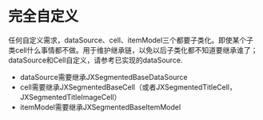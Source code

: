 #  完全自定义

任何自定义需求，dataSource、cell、itemModel三个都要子类化。即使某个子类cell什么事情都不做。用于维护继承链，以免以后子类化都不知道要继承谁了；
dataSource和Cell自定义，请参考已实现的dataSource.

- dataSource需要继承JXSegmentedBaseDataSource
- cell需要继承JXSegmentedBaseCell（或者JXSegmentedTitleCell，JXSegmentedTitleImageCell）
- itemModel需要继承JXSegmentedBaseItemModel


